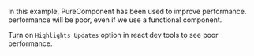 In this example, PureComponent has been used to improve performance. performance will be poor, even if we use a functional component.

Turn on `Highlights Updates` option in react dev tools to see poor performance.
